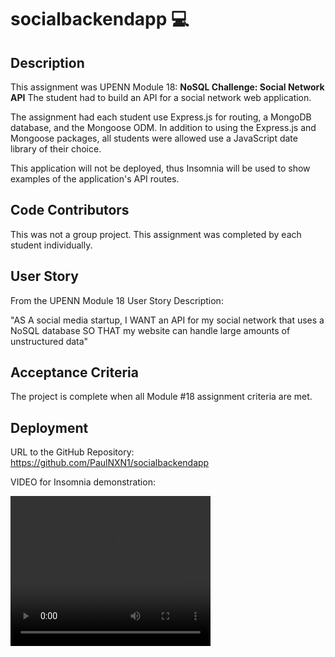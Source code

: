# socialbackendapp 💻


## Description
This assignment was UPENN Module 18: **NoSQL Challenge: Social Network API**
The student had to build an API for a social network web application.  

 The assignment had each student use Express.js for routing, a MongoDB database, and the Mongoose ODM. In addition to using the Express.js and Mongoose packages, all students were allowed use a JavaScript date library of their choice.  

 This application will not be deployed, thus Insomnia will be used to show examples of the application's API routes.  


## Code Contributors
This was not a group project.  This assignment was completed by each student individually.  



## User Story
From the UPENN Module 18 User Story Description:

"AS A social media startup,
I WANT an API for my social network that uses a NoSQL database
SO THAT my website can handle large amounts of unstructured data"


## Acceptance Criteria
The project is complete when all Module #18 assignment criteria are met.


## Deployment 
URL to the GitHub Repository:  https://github.com/PaulNXN1/socialbackendapp

VIDEO for Insomnia demonstration:

<video width="320" height="240" controls>
  <source src="./public/images/Insomnia 2023-08-02 16-57-50.mp4" type="video/mp4">
</video>
